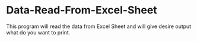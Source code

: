 # Data-Read-From-Excel-Sheet
This program will read the data from Excel Sheet and will give desire output what do you want to print.
